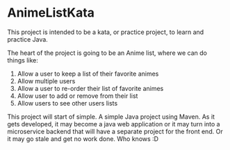 # AnimeListKata

This project is intended to be a kata, or practice project, to learn and practice Java.

The heart of the project is going to be an Anime list, where we can do things like:

1. Allow a user to keep a list of their favorite animes
2. Allow multiple users
3. Allow a user to re-order their list of favorite animes
4. Allow user to add or remove from their list
5. Allow users to see other users lists

This project will start of simple. A simple Java project using Maven. As it gets developed, it may become a java web application or it may turn into a microservice backend that will have a separate project for the front end. Or it may go stale and get no work done. Who knows :D
